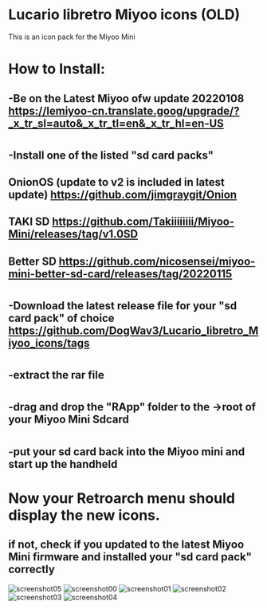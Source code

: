 # Lucario libretro Miyoo icons (OLD)

This is an icon pack for the Miyoo Mini 

# How to Install:
## -Be on the Latest Miyoo ofw update 20220108 https://lemiyoo-cn.translate.goog/upgrade/?_x_tr_sl=auto&_x_tr_tl=en&_x_tr_hl=en-US
#
## -Install one of the listed "sd card packs"
## OnionOS (update to v2 is included in latest update) https://github.com/jimgraygit/Onion
## TAKI SD https://github.com/Takiiiiiiii/Miyoo-Mini/releases/tag/v1.0SD
## Better SD https://github.com/nicosensei/miyoo-mini-better-sd-card/releases/tag/20220115
#
## -Download the latest release file for your "sd card pack" of choice https://github.com/DogWav3/Lucario_libretro_Miyoo_icons/tags
#
## -extract the rar file 
#
## -drag and drop the "RApp" folder to the ->root of your Miyoo Mini Sdcard
#
## -put your sd card back into the Miyoo mini and start up the handheld
#
# Now your Retroarch menu should display the new icons.
## if not, check if you updated to the latest Miyoo Mini firmware and installed your "sd card pack" correctly 
![screenshot05](https://user-images.githubusercontent.com/25871524/149636596-33e8815b-7b9a-49df-8e21-0be2e489e80f.png)
![screenshot00](https://user-images.githubusercontent.com/25871524/149636597-95c84191-23dc-4de2-9f60-837a91c45730.png)
![screenshot01](https://user-images.githubusercontent.com/25871524/149636598-060dd54f-fc33-4f0b-81d5-82b7a3a16dd0.png)
![screenshot02](https://user-images.githubusercontent.com/25871524/149636599-25acba89-5527-4afc-a808-048252459650.png)
![screenshot03](https://user-images.githubusercontent.com/25871524/149636600-85664755-8e40-4c97-94df-52f652c69118.png)
![screenshot04](https://user-images.githubusercontent.com/25871524/149636602-003aa64e-999e-4a24-aa75-4110932ef39a.png)
